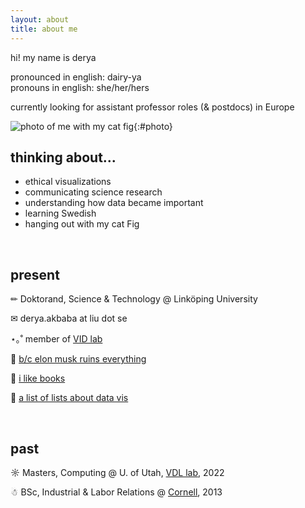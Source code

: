 ```yaml
---
layout: about
title: about me
---
```


hi! my name is derya

<p>pronounced in english: dairy-ya<br>
pronouns in english: she/her/hers<br>

currently looking for assistant professor roles (& postdocs) in Europe

</p>

<section id="about-me" markdown=1>

![photo of me with my cat fig](/assets/images/me.png){:#photo}

## thinking about...

- ethical visualizations
- communicating science research
- understanding how data became important
- learning Swedish
- hanging out with my cat Fig

</section>

<br>

## present

✏ Doktorand, Science & Technology @ Linköping University

✉ derya.akbaba at liu dot se

⋆｡˚ member of [VID lab](https://visidlab.github.io/)

🦋 [b/c elon musk ruins everything](https://bsky.app/profile/gotdairyya.bsky.social)

📖 [i like books](https://app.thestorygraph.com/profile/gotdabooks)

💾 [a list of lists about data vis](https://docs.google.com/spreadsheets/d/e/2PACX-1vS_SZmjPfMUKl9SvwmWno80SdKGW6MNk_BDux0oAnl3KRAeUWZtCGtV1O_Uc-r5SuKBhljZaWlAhmj7/pubhtml)

<br>

## past

☼ Masters, Computing @ U. of Utah, [VDL lab](https://vdl.sci.utah.edu/), 2022

☃ BSc, Industrial & Labor Relations @ [Cornell](https://www.ilr.cornell.edu/), 2013
